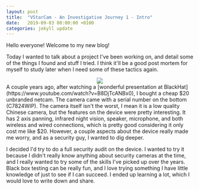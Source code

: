 ```yaml
---
layout: post
title:  "VStarCam - An Investigative Journey 1 - Intro"
date:   2019-09-03 00:00:00 +0100
categories: jekyll update
---
```


Hello everyone! Welcome to my new blog!

Today I wanted to talk about a project I've been working on, and detail some of the things I found and stuff I tried. I think it'll be a good post mortem for myself to study later when I need some of these tactics again.

<center>
<img src={{ site.baseimg }}/images/vstarcam/1.jpg></img>
</center>
A couple years ago, after watching a [wonderful presentation at BlackHat](https://www.youtube.com/watch?v=B8DjTcANBx0), I bought a cheap $20 unbranded netcam. The camera came with a serial number on the bottom (C7824WIP). The camera itself isn't the worst, I mean it is a low quality Chinese camera, but the features on the device were pretty interesting. It has 2 axis panning, infrared night vision, speaker, microphone, and both wireless and wired connections, which is pretty good considering it only cost me like $20. However, a couple aspects about the device really made me worry, and as a security guy, I wanted to dig deeper.

I decided I'd try to do a full security audit on the device. I wanted to try it because I didn't really know anything about security cameras at the time, and I really wanted to try some of the skills I've picked up over the years. Black box testing can be really fun, and I love trying something I have little knowledge of just to see if I can succeed. I ended up learning a lot, which I would love to write down and share.

